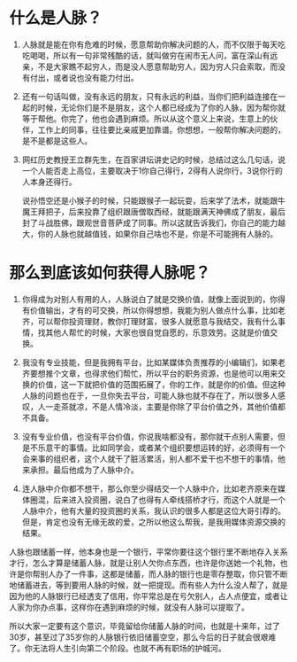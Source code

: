 # 什么是人脉？

1. 人脉就是能在你有危难的时候，愿意帮助你解决问题的人，而不仅限于每天吃吃喝喝，所以有一句非常残酷的话，就叫做穷在闹市无人问，富在深山有远亲，不是大家瞧不起穷人，而是没人愿意帮助穷人，因为穷人只会索取，而没有付出，或者说也没有能力付出。
 
2. 还有一句话叫做，没有永远的朋友，只有永远的利益，当你们把利益连接在一起的时候，无论你们是不是朋友，这个人都已经成为了你的人脉，因为帮你就等于帮他。你完了，他也会遇到麻烦。所以从这个意义上来说，生意上的伙伴，工作上的同事，往往要比亲戚更加靠谱。你想想，一般帮你解决问题的，是不是都是这些人。
 
3. 网红历史教授王立群先生，在百家讲坛讲史记的时候，总结过这么几句话，说一个人能否走上高位，主要取决于1你自己得行，2得有人说你行，3说你行的人本身还得行。
 
   说孙悟空还是小猴子的时候，只能跟猴子一起玩耍，后来学了法术，就能跟牛魔王拜把子，后来投靠了组织跟唐僧取西经，就能跟满天神佛成了朋友，最后封了斗战胜佛，跟观世音菩萨成了同事。所以这就告诉我们，你自己的能力越大，你的人脉也就越值钱，如果你自己啥也不是，你是不可能拥有人脉的。

 
# 那么到底该如何获得人脉呢？
 
1. 你得成为对别人有用的人，人脉说白了就是交换价值，就像上面说到的，你得有价值输出，才有的可交换，所以你得想想，我能为别人做点什么事，比如老齐，可以帮你投资理财，教你打理财富，很多人就愿意与我结交，我有什么事情，找其他人帮忙的时候，大家也很自觉自愿的，乐意效劳。这就是价值交换。
 
2. 我没有专业技能，但是我拥有平台，比如某媒体负责推荐的小编辑们，如果老齐要想推个文章，也得求他们帮忙，所以平台的职务资源，也是他可以用来交换的价值，这一下就把价值的范围拓展了，你的工作，就是你的价值。但这种人脉的问题也在于，一旦你失去平台，可能人脉也就不存在了，所以很多人感叹，人一走茶就凉，不是人情冷淡，主要是你除了平台价值之外，其他价值都不具备。
 
3. 没有专业价值，也没有平台价值，你说我啥都没有，那你就干点别人需要，但是不乐意干的事情。比如同学会，或者某个组织要想运转的好，必须得有一个会来事的组织者，这个人就干了脏活累活，别人都不爱干也不想干的事情，他来承担。最后他成为了人脉中介。
 
4. 连人脉中介你都不想干，那么你至少得结交一个人脉中介，比如老齐原来在媒体圈混，后来进入投资圈，说白了也得有人牵线搭桥才行，而这个人就是一个人脉中介，他有大量的投资圈的关系，我认识的很多人都是这位大哥引荐的。但是，肯定也没有无缘无故的爱，之所以他这么帮我，是我用媒体资源交换的结果。
 
 
人脉也跟储蓄一样，他本身也是一个银行，平常你要往这个银行里不断地存入关系才行，怎么才算是储蓄人脉，就是让别人欠你点东西，也许是你送她一个礼物，也许是你帮别人办了一件事，这都是储蓄，而人脉的银行也是零存整取，你只管不断地储蓄进去，等到要用人脉的时候，就一把提现。而有些人为什么没人帮了，就是因为他的人脉银行已经透支了信用，你平常总是在亏欠别人，占人点便宜，或者让人家为你办点事，这样你在遇到麻烦的时候，就没有人脉可以提取了。
 
所以大家一定要有这个意识，毕竟留给你储蓄人脉的时间，也就是十来年，过了30岁，甚至过了35岁你的人脉银行依旧储蓄空空，那么今后的日子就会很艰难了。你无法将人生引向第二个阶段。也就不再有职场的护城河。
